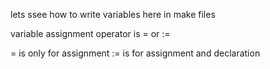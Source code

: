 lets ssee how to write variables here in make files

variable assignment operator is = or :=

= is only for assignment
:= is for assignment and declaration


